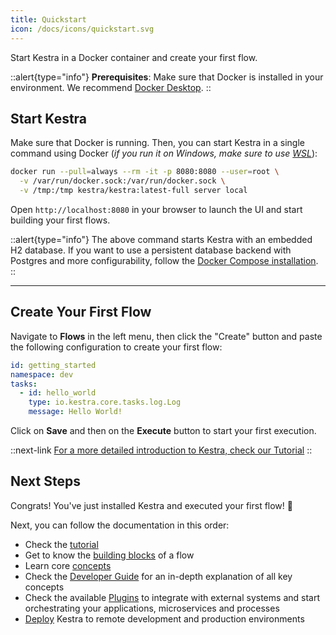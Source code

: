 ```yaml
---
title: Quickstart
icon: /docs/icons/quickstart.svg
---
```


Start Kestra in a Docker container and create your first flow.

::alert{type="info"}
**Prerequisites**: Make sure that Docker is installed in your environment. We recommend [Docker Desktop](https://docs.docker.com/get-docker/).
::


## Start Kestra

Make sure that Docker is running. Then, you can start Kestra in a single command using Docker (*if you run it on Windows, make sure to use [WSL](https://docs.docker.com/desktop/wsl/)*):

```bash
docker run --pull=always --rm -it -p 8080:8080 --user=root \
  -v /var/run/docker.sock:/var/run/docker.sock \
  -v /tmp:/tmp kestra/kestra:latest-full server local
```

Open `http://localhost:8080` in your browser to launch the UI and start building your first flows.

::alert{type="info"}
The above command starts Kestra with an embedded H2 database. If you want to use a persistent database backend with Postgres and more configurability, follow the [Docker Compose installation](../02.installation/13.docker-compose.md).
::

---

## Create Your First Flow

Navigate to **Flows** in the left menu, then click the "Create" button and paste the following configuration to create your first flow:

```yaml
id: getting_started
namespace: dev
tasks:
  - id: hello_world
    type: io.kestra.core.tasks.log.Log
    message: Hello World!
```

Click on **Save** and then on the **Execute** button to start your first execution.


::next-link
[For a more detailed introduction to Kestra, check our Tutorial](../03.tutorial/index.md)
::


## Next Steps

Congrats! You've just installed Kestra and executed your first flow! :clap:

Next, you can follow the documentation in this order:
- Check the [tutorial](../03.tutorial/index.md)
- Get to know the [building blocks](../06.workflow-components/index.md) of a flow
- Learn core [concepts](../07.concepts/index.md)
- Check the [Developer Guide](../08.developer-guide/index.md) for an in-depth explanation of all key concepts
- Check the available [Plugins](/plugins) to integrate with external systems and start orchestrating your applications, microservices and processes
- [Deploy](../09.administrator-guide/index.md) Kestra to remote development and production environments
